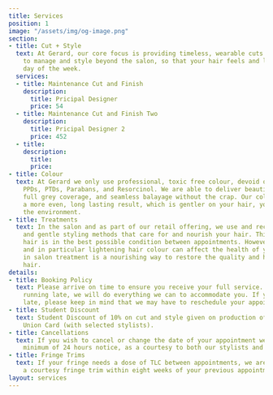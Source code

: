 ```yaml
---
title: Services
position: 1
image: "/assets/img/og-image.png"
section:
- title: Cut + Style
  text: At Gerard, our core focus is providing timeless, wearable cuts that are easy
    to manage and style beyond the salon, so that your hair feels and looks good every
    day of the week.
  services:
  - title: Maintenance Cut and Finish
    description:
      title: Pricipal Designer
      price: 54
  - title: Maintenance Cut and Finish Two
    description:
      title: Pricipal Designer 2
      price: 452
  - title: 
    description:
      title: 
      price: 
- title: Colour
  text: At Gerard we only use professional, toxic free colour, devoid of Ammonia,
    PPDs, PTDs, Parabans, and Resorcinol. We are able to deliver beautiful blondes,
    full grey coverage, and seamless balayage without the crap. Our colour gives you
    a more even, long lasting result, which is gentler on your hair, your scalp, and
    the environment.
- title: Treatments
  text: In the salon and as part of our retail offering, we use and recommend products
    and gentle styling methods that care for and nourish your hair. This ensures your
    hair is in the best possible condition between appointments. However, hair colour,
    and in particular lightening hair colour can affect the health of your hair. An
    in salon treatment is a nourishing way to restore the quality and health of your
    hair.
details:
- title: Booking Policy
  text: Please arrive on time to ensure you receive your full service. If you are
    running late, we will do everything we can to accommodate you. If you are excessively
    late, please keep in mind that we may have to reschedule your appointment.
- title: Student Discount
  text: Student Discount of 10% on cut and style given on production of a valid Student
    Union Card (with selected stylists).
- title: Cancellations
  text: If you wish to cancel or change the date of your appointment we require a
    minimum of 24 hours notice, as a courtesy to both our stylists and other clients.
- title: Fringe Trims
  text: If your fringe needs a dose of TLC between appointments, we are happy to offer
    a courtesy fringe trim within eight weeks of your previous appointment.
layout: services
---
```


